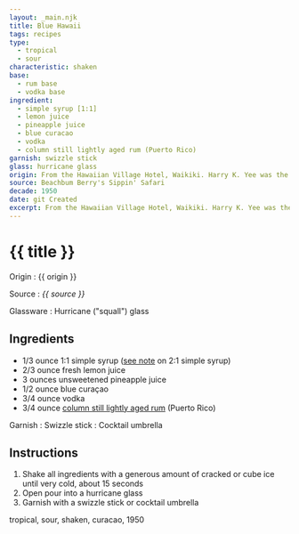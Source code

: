 ```yaml
---
layout: _main.njk
title: Blue Hawaii
tags: recipes
type:
  - tropical
  - sour
characteristic: shaken
base:
  - rum base
  - vodka base
ingredient:
  - simple syrup [1:1]
  - lemon juice
  - pineapple juice
  - blue curacao
  - vodka
  - column still lightly aged rum (Puerto Rico)
garnish: swizzle stick
glass: hurricane glass
origin: From the Hawaiian Village Hotel, Waikiki. Harry K. Yee was the Village head bartender for three decades. In 1957, Yee invented this classic blue drink after liquor producer Bols asked for his help promoting their blue curaçao.
source: Beachbum Berry's Sippin' Safari
decade: 1950
date: git Created
excerpt: From the Hawaiian Village Hotel, Waikiki. Harry K. Yee was the Village head bartender for three decades. In 1957, Yee invented this classic blue drink after liquor producer Bols asked for his help promoting their blue curaçao.
---
```


<!-- markdownlint-disable MD025 -->
# {{ title }}
<!-- markdownlint-enable MD025 -->

Origin
  : {{ origin }}

Source
  : <cite><span data-pagefind-filter="Source">{{ source }}</span></cite>

Glassware
  : Hurricane ("squall") glass

## Ingredients

- 1/3 ounce 1:1 simple syrup ([see note](/mixes/2-1-simple-syrup/#fn:1) on 2:1 simple syrup)
- 2/3 ounce fresh lemon juice
- 3 ounces unsweetened pineapple juice
- 1/2 ounce blue curaçao
- 3/4 ounce vodka
- 3/4 ounce [column still lightly aged rum](/rums/07-rum-column-still-lightly-aged/) (Puerto Rico)

Garnish
  : <span data-pagefind-filter="Garnish">Swizzle stick</span>
  : <span data-pagefind-filter="Garnish">Cocktail umbrella</span>

## Instructions

1. Shake all ingredients with a generous amount of cracked or cube ice until very cold, about 15 seconds
2. Open pour into a hurricane glass
3. Garnish with a swizzle stick or cocktail umbrella

<div
  class="sr-only"
  data-cat[0]="Drink"
  data-type[0]="Tropical"
  data-type[1]="Sour"
  data-char[0]="Shaken"
  data-base[0]="Rum/Cane spirits"
  data-base[1]="Vodka"
  data-glassware[0]="Hurricane glass",
  data-glassware[1]="Squall glass",
  data-ingredient[0]="Lemon juice"
  data-ingredient[1]="1:1 simple syrup"
  data-ingredient[2]="Pineapple juice, unsweetened"
  data-ingredient[3]="Curaçao"
  data-ingredient[4]="Curaçao, blue"
  data-ingredient[5]="Column still lightly aged rum"
  data-ingredient[6]="Column still lightly aged rum (Puerto Rico)"
  data-origin[0]="Hawaiian Village Hotel, Waikiki"
  data-origin[1]="Harry K. Yee"
  data-decade[0]="1950"
  data-pagefind-filter="
    Category[data-cat[0]],
    Type[data-type[0]],
    Type[data-type[1]],
    Characteristic[data-char[0]],
    Base[data-base[0]],
    Base[data-base[1]],
    Glassware[data-glassware[0]],
    Glassware[data-glassware[1]],
    Ingredient[data-ingredient[0]],
    Ingredient[data-ingredient[1]],
    Ingredient[data-ingredient[2]],
    Ingredient[data-ingredient[3]],
    Ingredient[data-ingredient[4]],
    Ingredient[data-ingredient[5]],
    Ingredient[data-ingredient[6]],
    Juice[data-ingredient[0]],
    Juice[data-ingredient[2]],
    Syrup[data-ingredient[1]],
    Liquor[data-ingredient[3]],
    Liquor[data-ingredient[4]],
    Liquor[data-ingredient[5]],
    Liquor[data-ingredient[6]],
    Origin[data-origin[0]],
    Origin[data-origin[1]],
    Decade[data-decade[0]]
  "
>
</div>

<div class="keywords" aria-hidden>tropical, sour, shaken, curacao, 1950</div>
